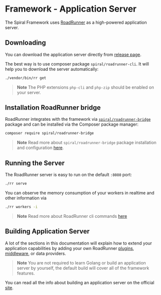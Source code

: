 # Framework - Application Server

The Spiral Framework uses [RoadRunner](https://roadrunner.dev) as a high-powered application server.

## Downloading

You can download the application server directly 
from [release page](https://github.com/roadrunner-server/roadrunner/releases).

The best way is to use composer package `spiral/roadrunner-cli`. It will help you to download the server
automatically:

```bash
./vendor/bin/rr get
```

> **Note**
> The PHP extensions `php-cli` and `php-zip` should be enabled on your server.

## Installation RoadRunner bridge

RoadRunner integrates with the framework via [`spiral/roadrunner-bridge`](https://github.com/spiral/roadrunner-bridge)
package and can be installed via the Composer package manager:

```bash
composer require spiral/roadrunner-bridge
```

> **Note**
> Read more about `spiral/roadrunner-bridge` package installation and 
> configuration [here](https://github.com/spiral/roadrunner-bridge/blob/master/README.md).

## Running the Server

The RoadRunner server is easy to run on the default `:8080` port:

```bash
./rr serve
```

You can observe the memory consumption of your workers in realtime and other information via

```bash
./rr workers -i
```

> **Note**
> Read more about RoadRunner cli commands [here](https://roadrunner.dev/docs/app-server-cli/2.x/en)

## Building Application Server

A lot of the sections in this documentation will explain how to extend your application capabilities by adding your own
RoadRunner [plugins](https://roadrunner.dev/docs/app-server-build/2.x/en), 
[middleware](https://roadrunner.dev/docs/middleware-writing-a-middleware/2.x/en), or data providers.

> **Note**
> You are not required to learn Golang or build an application server by yourself, the default build will cover all of
> the framework features.

You can read all the info about building an application server on the official 
[site](https://roadrunner.dev/docs/app-server-build/2.x/en).
